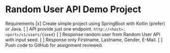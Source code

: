 # Random User API Demo Project

Requirements
[x] Create simple project using SpringBoot with Kotlin (prefer) or Java.
[ ] API provide just one endpoint.
`http://<host>:<port>/v1/users/{seed}`
[ ] Response random user from Random User API with input seed.
[ ] Response only Firstname, Lastname, Gender, E-Mail.
[ ] Push code to GitHub for assignment reviewed.
